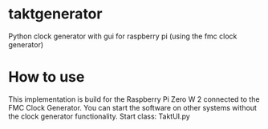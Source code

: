 # taktgenerator
Python clock generator with gui for raspberry pi (using the fmc clock generator)

# How to use
This implementation is build for the Raspberry Pi Zero W 2 connected to the FMC Clock Generator.
You can start the software on other systems without the clock generator functionality.
Start class: TaktUI.py
